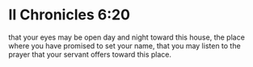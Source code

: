 # II Chronicles 6:20

that your eyes may be open day and night toward this house, the place where you have promised to set your name, that you may listen to the prayer that your servant offers toward this place.
